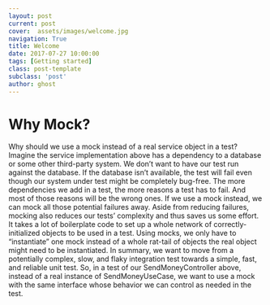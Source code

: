 ```yaml
---
layout: post
current: post
cover:  assets/images/welcome.jpg
navigation: True
title: Welcome
date: 2017-07-27 10:00:00
tags: [Getting started]
class: post-template
subclass: 'post'
author: ghost
---
```


# Why Mock?
Why should we use a mock instead of a real service object in a test?
Imagine the service implementation above has a dependency to a database or some other third-party system. We don’t want to have our test run against the database. If the database isn’t available, the test will fail even though our system under test might be completely bug-free. The more dependencies we add in a test, the more reasons a test has to fail. And most of those reasons will be the wrong ones. If we use a mock instead, we can mock all those potential failures away.
Aside from reducing failures, mocking also reduces our tests’ complexity and thus saves us some effort. It takes a lot of boilerplate code to set up a whole network of correctly-initialized objects to be used in a test. Using mocks, we only have to “instantiate” one mock instead of a whole rat-tail of objects the real object might need to be instantiated.
In summary, we want to move from a potentially complex, slow, and flaky integration test towards a simple, fast, and reliable unit test.
So, in a test of our SendMoneyController above, instead of a real instance of SendMoneyUseCase, we want to use a mock with the same interface whose behavior we can control as needed in the test.
